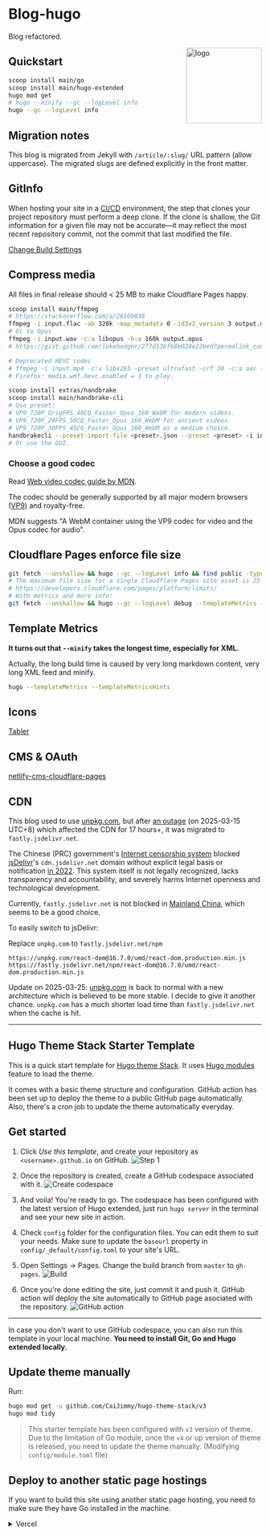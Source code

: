 # Blog-hugo

Blog refactored.

<img align="right" width="150" alt="logo" src="https://user-images.githubusercontent.com/5889006/190859553-5b229b4f-c476-4cbd-928f-890f5265ca4c.png">

## Quickstart

```bash
scoop install main/go
scoop install main/hugo-extended
hugo mod get
# hugo --minify --gc --logLevel info
hugo --gc --logLevel info
```

## Migration notes

This blog is migrated from Jekyll with `/article/:slug/` URL pattern (allow uppercase). The migrated slugs are defined explicitly in the front matter.

## GitInfo

When hosting your site in a [CI/CD](https://gohugo.io/quick-reference/glossary/#cicd) environment, the step that clones your project repository must perform a deep clone. If the clone is shallow, the Git information for a given file may not be accurate—it may reflect the most recent repository commit, not the commit that last modified the file.

[Change Build Settings](https://gohugo.io/methods/page/gitinfo/#hosting-considerations)

## Compress media

All files in final release should < 25 MB to make Cloudflare Pages happy.

```bash
scoop install main/ffmpeg
# https://stackoverflow.com/a/26109838
ffmpeg -i input.flac -ab 320k -map_metadata 0 -id3v2_version 3 output.mp3
# Or to Opus
ffmpeg -i input.wav -c:a libopus -b:a 160k output.opus
# https://gist.github.com/lukehedger/277d136f68b028e22bed?permalink_comment_id=4436587#gistcomment-4436587

# Deprecated HEVC codec
# ffmpeg -i input.mp4 -c:v libx265 -preset ultrafast -crf 30 -c:a aac -b:a 250k output.mp4
# Firefox: media.wmf.hevc.enabled = 1 to play.

scoop install extras/handbrake
scoop install main/handbrake-cli
# Use preset:
# VP9_720P_OrigFPS_40CQ_Faster_Opus_160_WebM for modern videos.
# VP9_720P_24FPS_50CQ_Faster_Opus_160_WebM for ancient videos.
# VP9_720P_30FPS_45CQ_Faster_Opus_160_WebM as a medium choice.
handbrakecli --preset-import-file <preset>.json --preset <preset> -i input.mp4 -o output.webm
# Or use the GUI.
```

### Choose a good codec

Read [Web video codec guide by MDN](https://developer.mozilla.org/zh-CN/docs/Web/Media/Guides/Formats/Video_codecs).

The codec should be generally supported by all major modern browsers ([VP9](https://caniuse.com/?search=VP9)) and royalty-free.

MDN suggests "A WebM container using the VP9 codec for video and the Opus codec for audio".

## Cloudflare Pages enforce file size

```bash
git fetch --unshallow && hugo --gc --logLevel info && find public -type f -size +25M -print -exec rm -vf {} \;
# The maximum file size for a single Cloudflare Pages site asset is 25 MiB.
# https://developers.cloudflare.com/pages/platform/limits/
# With metrics and more info:
git fetch --unshallow && hugo --gc --logLevel debug --templateMetrics --templateMetricsHints --enableGitInfo --printI18nWarnings --printPathWarnings --printUnusedTemplates && find public -type f -size +25M -print -exec rm -vf {} \; && find public -type f -print > public/filelist.txt
```

## Template Metrics

**It turns out that `--minify` takes the longest time, especially for XML.**

Actually, the long build time is caused by very long markdown content, very long XML feed and minify.

```bash
hugo --templateMetrics --templateMetricsHints
```

## Icons

[Tabler](https://tabler.io/icons)

## CMS & OAuth

[netlify-cms-cloudflare-pages](https://github.com/i40west/netlify-cms-cloudflare-pages)

## CDN

This blog used to use [unpkg.com](https://unpkg.com/), but after [an outage](https://github.com/unpkg/unpkg/issues/412) (on 2025-03-15 UTC+8) which affected the CDN for 17 hours+, it was migrated to `fastly.jsdelivr.net`.

The Chinese (PRC) government's [Internet censorship system](https://en.wikipedia.org/wiki/Internet_censorship_in_China) blocked [jsDelivr](https://www.jsdelivr.com/)'s `cdn.jsdelivr.net` domain without explicit legal basis or notification [in 2022](https://github.com/jsdelivr/jsdelivr/issues/18397). This system itself is not legally recognized, lacks transparency and accountability, and severely harms Internet openness and technological development.

Currently, `fastly.jsdelivr.net` is not blocked in [Mainland China](https://en.wikipedia.org/wiki/Mainland_China), which seems to be a good choice.

To easily switch to jsDelivr:

Replace `unpkg.com` to `fastly.jsdelivr.net/npm`

```plain
https://unpkg.com/react-dom@16.7.0/umd/react-dom.production.min.js
https://fastly.jsdelivr.net/npm/react-dom@16.7.0/umd/react-dom.production.min.js
```

Update on 2025-03-25: [unpkg.com](https://unpkg.com/) is back to normal with a new architecture which is believed to be more stable. I decide to give it another chance. `unpkg.com` has a much shorter load time than `fastly.jsdelivr.net` when the cache is hit.

---

## Hugo Theme Stack Starter Template

This is a quick start template for [Hugo theme Stack](https://github.com/CaiJimmy/hugo-theme-stack). It uses [Hugo modules](https://gohugo.io/hugo-modules/) feature to load the theme.

It comes with a basic theme structure and configuration. GitHub action has been set up to deploy the theme to a public GitHub page automatically. Also, there's a cron job to update the theme automatically everyday.

## Get started

1. Click _Use this template_, and create your repository as `<username>.github.io` on GitHub.
   ![Step 1](https://user-images.githubusercontent.com/5889006/156916624-20b2a784-f3a9-4718-aa5f-ce2a436b241f.png)

2. Once the repository is created, create a GitHub codespace associated with it.
   ![Create codespace](https://user-images.githubusercontent.com/5889006/156916672-43b7b6e9-4ffb-4704-b4ba-d5ca40ffcae7.png)

3. And voila! You're ready to go. The codespace has been configured with the latest version of Hugo extended, just run `hugo server` in the terminal and see your new site in action.

4. Check `config` folder for the configuration files. You can edit them to suit your needs. Make sure to update the `baseurl` property in `config/_default/config.toml` to your site's URL.

5. Open Settings -> Pages. Change the build branch from `master` to `gh-pages`.
   ![Build](https://github.com/namanh11611/hugo-theme-stack-starter/assets/16586200/12c763cd-bead-4923-b610-8788f388fcb5)

6. Once you're done editing the site, just commit it and push it. GitHub action will deploy the site automatically to GitHub page asociated with the repository.
   ![GitHub action](https://user-images.githubusercontent.com/5889006/156916881-90b8bb9b-1925-4e60-9d7a-8026cda729bf.png)

---

In case you don't want to use GitHub codespace, you can also run this template in your local machine. **You need to install Git, Go and Hugo extended locally.**

## Update theme manually

Run:

```bash
hugo mod get -u github.com/CaiJimmy/hugo-theme-stack/v3
hugo mod tidy
```

> This starter template has been configured with `v3` version of theme. Due to the limitation of Go module, once the `v4` or up version of theme is released, you need to update the theme manually. (Modifying `config/module.toml` file)

## Deploy to another static page hostings

If you want to build this site using another static page hosting, you need to make sure they have Go installed in the machine.

<details>
  <summary>Vercel</summary>
  
You need to overwrite build command to install manually Go:

```plain
amazon-linux-extras install golang1.11 && hugo --gc --minify
```

![](https://user-images.githubusercontent.com/5889006/156917172-01e4d418-3469-4ffb-97e4-a905d28b8424.png)

If you are using Node.js 20, you need to overwrite the install command to install manually Go:

```plain
dnf install -y golang
```

![image](https://github.com/zhi-yi-huang/hugo-theme-stack-starter/assets/83860323/777c1109-dfc8-4893-9db7-1305ec027cf5)

Make sure also to specify Hugo version in the environment variable `HUGO_VERSION` (Use the latest version of Hugo extended):

![Environment variable](https://user-images.githubusercontent.com/5889006/156917212-afb7c70d-ab85-480f-8288-b15781a462c0.png)

</details>

